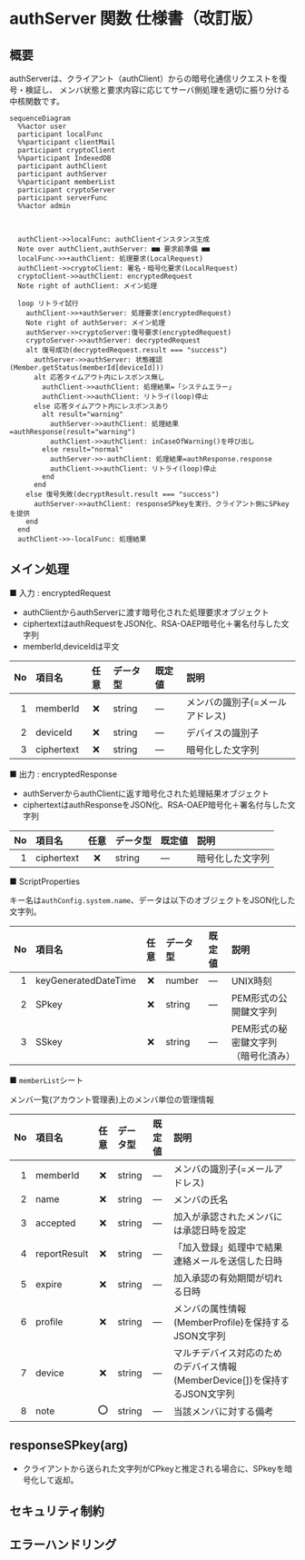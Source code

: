 # authServer 関数 仕様書（改訂版）

## 概要

authServerは、クライアント（authClient）からの暗号化通信リクエストを復号・検証し、
メンバ状態と要求内容に応じてサーバ側処理を適切に振り分ける中核関数です。

```mermaid
sequenceDiagram
  %%actor user
  participant localFunc
  %%participant clientMail
  participant cryptoClient
  %%participant IndexedDB
  participant authClient
  participant authServer
  %%participant memberList
  participant cryptoServer
  participant serverFunc
  %%actor admin



  authClient->>localFunc: authClientインスタンス生成
  Note over authClient,authServer: ■■ 要求前準備 ■■
  localFunc->>+authClient: 処理要求(LocalRequest)
  authClient->>cryptoClient: 署名・暗号化要求(LocalRequest)
  cryptoClient->>authClient: encryptedRequest
  Note right of authClient: メイン処理

  loop リトライ試行
    authClient->>+authServer: 処理要求(encryptedRequest)
    Note right of authServer: メイン処理
    authServer->>cryptoServer:復号要求(encryptedRequest)
    cryptoServer->>authServer: decryptedRequest
    alt 復号成功(decryptedRequest.result === "success")
      authServer->>authServer: 状態確認(Member.getStatus(memberId[deviceId]))
      alt 応答タイムアウト内にレスポンス無し
        authClient->>authClient: 処理結果=「システムエラー」
        authClient->>authClient: リトライ(loop)停止
      else 応答タイムアウト内にレスポンスあり
        alt result="warning"
          authServer->>authClient: 処理結果=authResponse(result="warning")
          authClient->>authClient: inCaseOfWarning()を呼び出し
        else result="normal"
          authServer->>-authClient: 処理結果=authResponse.response
          authClient->>authClient: リトライ(loop)停止
        end
      end
    else 復号失敗(decryptResult.result === "success")
      authServer->>authClient: responseSPkeyを実行、クライアント側にSPkeyを提供
    end
  end
  authClient->>-localFunc: 処理結果
```


## メイン処理

■ 入力 : encryptedRequest

<a name="encryptedRequest"></a>

- authClientからauthServerに渡す暗号化された処理要求オブジェクト
- ciphertextはauthRequestをJSON化、RSA-OAEP暗号化＋署名付与した文字列
- memberId,deviceIdは平文

| No | 項目名 | 任意 | データ型 | 既定値 | 説明 |
| --: | :-- | :--: | :-- | :-- | :-- |
| 1 | memberId | ❌ | string | — | メンバの識別子(=メールアドレス) |
| 2 | deviceId | ❌ | string | — | デバイスの識別子 |
| 3 | ciphertext | ❌ | string | — | 暗号化した文字列 |

■ 出力 : encryptedResponse

<a name="encryptedResponse"></a>

- authServerからauthClientに返す暗号化された処理結果オブジェクト
- ciphertextはauthResponseをJSON化、RSA-OAEP暗号化＋署名付与した文字列

| No | 項目名 | 任意 | データ型 | 既定値 | 説明 |
| --: | :-- | :--: | :-- | :-- | :-- |
| 1 | ciphertext | ❌ | string | — | 暗号化した文字列 |

■ ScriptProperties

<a name="authScriptProperties"></a>

キー名は`authConfig.system.name`、データは以下のオブジェクトをJSON化した文字列。

| No | 項目名 | 任意 | データ型 | 既定値 | 説明 |
| --: | :-- | :--: | :-- | :-- | :-- |
| 1 | keyGeneratedDateTime | ❌ | number | — | UNIX時刻 |
| 2 | SPkey | ❌ | string | — | PEM形式の公開鍵文字列 |
| 3 | SSkey | ❌ | string | — | PEM形式の秘密鍵文字列（暗号化済み） |

■ `memberList`シート

<a name="Member"></a>

メンバ一覧(アカウント管理表)上のメンバ単位の管理情報

| No | 項目名 | 任意 | データ型 | 既定値 | 説明 |
| --: | :-- | :--: | :-- | :-- | :-- |
| 1 | memberId | ❌ | string | — | メンバの識別子(=メールアドレス) |
| 2 | name | ❌ | string | — | メンバの氏名 |
| 3 | accepted | ❌ | string | — | 加入が承認されたメンバには承認日時を設定 |
| 4 | reportResult | ❌ | string | — | 「加入登録」処理中で結果連絡メールを送信した日時 |
| 5 | expire | ❌ | string | — | 加入承認の有効期間が切れる日時 |
| 6 | profile | ❌ | string | — | メンバの属性情報(MemberProfile)を保持するJSON文字列 |
| 7 | device | ❌ | string | — | マルチデバイス対応のためのデバイス情報(MemberDevice[])を保持するJSON文字列 |
| 8 | note | ⭕ | string | — | 当該メンバに対する備考 |

## responseSPkey(arg)
- クライアントから送られた文字列がCPkeyと推定される場合に、SPkeyを暗号化して返却。

## セキュリティ制約

## エラーハンドリング
